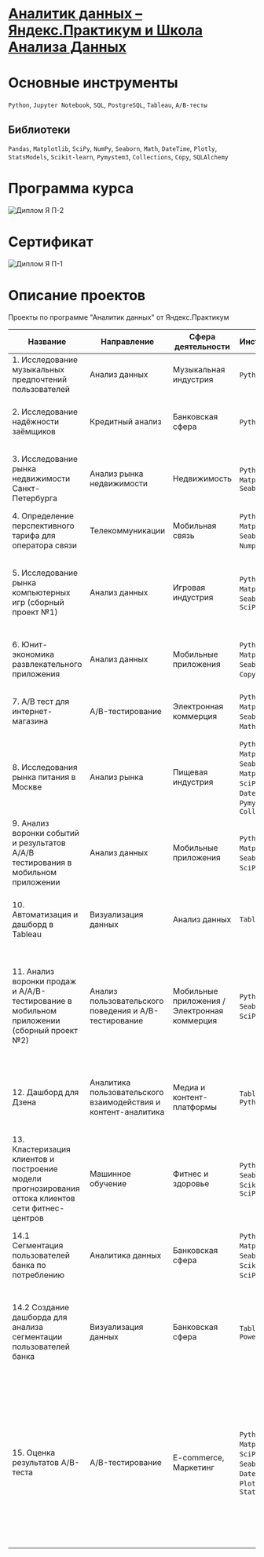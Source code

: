 # [Аналитик данных – Яндекс.Практикум и Школа Анализа Данных](https://practicum.yandex.ru/data-analyst/?from=catalog)

# Основные инструменты
`Python`, `Jupyter Notebook`, `SQL`, `PostgreSQL`, `Tableau`, `А/В-тесты`
## Библиотеки
`Pandas`, `Matplotlib`, `SciPy`, `NumPy`, `Seaborn`, `Math`, `DateTime`, `Plotly`, `StatsModels`, `Scikit-learn`, `Pymystem3`, `Collections`, `Copy`, `SQLAlchemy`

# Программа курса
![Диплом Я П-2](https://github.com/k-kostin/DA-Yandex-Course/assets/15322854/dc7ae7d8-fa81-41a4-862a-14bcef6e515c)

# Сертификат
![Диплом Я П-1](https://github.com/k-kostin/DA-Yandex-Course/assets/15322854/6460d032-70d2-432c-bce2-b8e1c88b597c)


# Описание проектов

Проекты по программе "Аналитик данных" от Яндекс.Практикум

| Название  | Направление | Сфера деятельности | Инструменты | Задачи
| ------ | -------- | -------- | -------- | ---------- 
| 1. Исследование музыкальных предпочтений пользователей | Анализ данных | Музыкальная индустрия | `Python`, `Pandas` | Исследование предпочтений пользователей
| 2. Исследование надёжности заёмщиков  | Кредитный анализ | Банковская сфера | `Python`, `Pandas` | Анализ кредитоспособности клиентов, предобработка данных
| 3. Исследование рынка недвижимости Санкт-Петербурга  | Анализ рынка недвижимости | Недвижимость | `Python`, `Pandas`, `Matplotlib`, `Seaborn` | Анализ цен на недвижимость, визуализация данных, предобработка данных
| 4. Определение перспективного тарифа для оператора связи  | Телекоммуникации | Мобильная связь | `Python`, `Pandas`, `Matplotlib`, `Seaborn`, `Math`, `Numpy`, `SciPy` | Анализ тарифов, A/B-тестирование, предобработка данных
| 5. Исследование рынка компьютерных игр (сборный проект №1)  | Анализ данных | Игровая индустрия | `Python`, `Pandas`, `Matplotlib`, `Seaborn`, `Numpy`, `SciPy` | Анализ рынка, составление портрета пользователя, визуализация данных, предобработка данных
| 6. Юнит-экономика развлекательного приложения  | Анализ данных | Мобильные приложения | `Python`, `Pandas`, `Matplotlib`, `Seaborn`, `Math`, `Copy`, `DateTime` | Анализ юнит-экономики, визуализация данных, расчет метрик
| 7. A/В тест для интернет-магазина  | A/B-тестирование | Электронная коммерция | `Python`, `Pandas`, `Matplotlib`, `Seaborn`, `SciPy`, `Math`, `Numpy` | Проведение A/B-теста, анализ результатов, статистический анализ
| 8. Исследования рынка питания в Москве  | Анализ рынка | Пищевая индустрия | `Python`, `Pandas`, `Matplotlib`, `Seaborn`, `Matplotlib`, `SciPy`, `DateTime`, `Pymystem3`, `Collections` | Анализ рынка, визуализация данных, предобработка данных
| 9. Анализ воронки событий и результатов A/A/B тестирования в мобильном приложении  | Анализ данных | Мобильные приложения | `Python`, `Pandas`, `Matplotlib`, `Seaborn`, `Math`, `SciPy`, `Plotly` | Анализ воронки событий, A/A/B-тестирование, статистический анализ
| 10. Автоматизация и дашборд в Tableau | Визуализация данных | Анализ данных | `Tableau` | Создание дашбордов, автоматизация отчетов, визуализация данных
| 11. Анализ воронки продаж и A/A/B-тестирование в мобильном приложении (сборный проект №2) | Анализ пользовательского поведения и A/B-тестирование | Мобильные приложения / Электронная коммерция | `Python`, `Pandas`, `Seaborn`, `Math`, `SciPy`, `Plotly` | Анализ воронки продаж, проведение A/A/B-тестирования, оценка пользовательского поведения, визуализация данных, статистический анализ
| 12. Дашборд для Дзена | Аналитика пользовательского взаимодействия и контент-аналитика | Медиа и контент-платформы | `Tableau`, `SQL`, `Python` | Анализ взаимодействий по темам, оценка активности источников, визуализация данных
| 13. Кластеризация клиентов и построение модели прогнозирования оттока клиентов сети фитнес-центров | Машинное обучение | Фитнес и здоровье | `Python`, `Pandas`, `Seaborn`, `Scikit-learn`, `SciPy` | Кластеризация клиентов, прогнозирование оттока, анализ данных
| 14.1 Сегментация пользователей банка по потреблению | Аналитика данных | Банковская сфера | `Python`, `Pandas`, `Matplotlib`, `Seaborn`, `Numpy`, `Scikit-learn`, `SciPy`, `Math` | Исследовательский анализ данных, кластеризация клиентов, статистический анализ
| 14.2 Создание дашборда для анализа сегментации пользователей банка | Визуализация данных | Банковская сфера | `Tableau`, `PowerPoint` | Разработка дашборда, визуализация данных, анализ сегментов пользователей, интерпретация результатов кластеризации |
| 15. Оценка результатов A/B-теста | A/B-тестирование | E-commerce, Маркетинг | `Python`, `Pandas`, `Matplotlib`, `SciPy`, `NumPy`, `Seaborn`, `Math`, `DateTime`, `Plotly`, `StatsModels` | Анализ результатов A/B-теста, проверка корректности проведения теста, статистический анализ, исследовательский анализ данных, визуализация данных, работа с продуктовой воронкой, оценка изменений в пользовательской активности, интерпретация результатов
